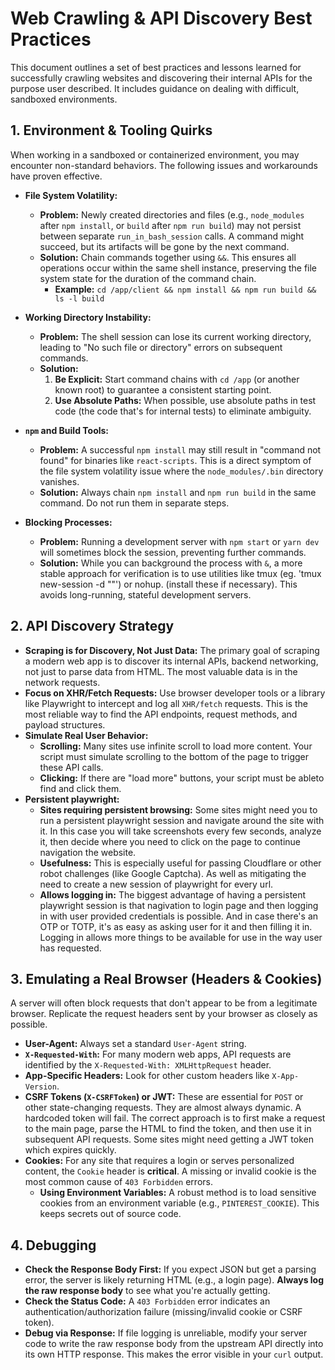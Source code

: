 # Web Crawling & API Discovery Best Practices

This document outlines a set of best practices and lessons learned for successfully crawling websites and discovering their internal APIs for the purpose user described. It includes guidance on dealing with difficult, sandboxed environments.

## 1. Environment & Tooling Quirks

When working in a sandboxed or containerized environment, you may encounter non-standard behaviors. The following issues and workarounds have proven effective.

- **File System Volatility:**
  - **Problem:** Newly created directories and files (e.g., `node_modules` after `npm install`, or `build` after `npm run build`) may not persist between separate `run_in_bash_session` calls. A command might succeed, but its artifacts will be gone by the next command.
  - **Solution:** Chain commands together using `&&`. This ensures all operations occur within the same shell instance, preserving the file system state for the duration of the command chain.
    - **Example:** `cd /app/client && npm install && npm run build && ls -l build`

- **Working Directory Instability:**
  - **Problem:** The shell session can lose its current working directory, leading to "No such file or directory" errors on subsequent commands.
  - **Solution:**
    1.  **Be Explicit:** Start command chains with `cd /app` (or another known root) to guarantee a consistent starting point.
    2.  **Use Absolute Paths:** When possible, use absolute paths in test code (the code that's for internal tests) to eliminate ambiguity.

- **`npm` and Build Tools:**
  - **Problem:** A successful `npm install` may still result in "command not found" for binaries like `react-scripts`. This is a direct symptom of the file system volatility issue where the `node_modules/.bin` directory vanishes.
  - **Solution:** Always chain `npm install` and `npm run build` in the same command. Do not run them in separate steps.

- **Blocking Processes:**
  - **Problem:** Running a development server with `npm start` or `yarn dev` will sometimes block the session, preventing further commands.
  - **Solution:** While you can background the process with `&`, a more stable approach for verification is to use utilities like tmux (eg. 'tmux new-session -d "<your command>"') or nohup.  (install these if necessary). This avoids long-running, stateful development servers.

## 2. API Discovery Strategy

- **Scraping is for Discovery, Not Just Data:** The primary goal of scraping a modern web app is to discover its internal APIs, backend networking, not just to parse data from HTML. The most valuable data is in the network requests.
- **Focus on XHR/Fetch Requests:** Use browser developer tools or a library like Playwright to intercept and log all `XHR/fetch` requests. This is the most reliable way to find the API endpoints, request methods, and payload structures.
- **Simulate Real User Behavior:**
  - **Scrolling:** Many sites use infinite scroll to load more content. Your script must simulate scrolling to the bottom of the page to trigger these API calls.
  - **Clicking:** If there are "load more" buttons, your script must be ableto find and click them.
- **Persistent playwright:**
  - **Sites requiring persistent browsing:** Some sites might need you to run a persistent playwright session and navigate around the site with it. In this case you will take screenshots every few seconds, analyze it, then decide where you need to click on the page to continue navigation the website.
  - **Usefulness:** This is especially useful for passing Cloudflare or other robot challenges (like Google Captcha). As well as mitigating the need to create a new session of playwright for every url.
  - **Allows logging in:** The biggest advantage of having a persistent playwright session is that nagivation to login page and then logging in with user provided credentials is possible. And in case there's an OTP or TOTP, it's as easy as asking user for it and then filling it in. Logging in allows more things to be available for use in the way user has requested.

  
## 3. Emulating a Real Browser (Headers & Cookies)

A server will often block requests that don't appear to be from a legitimate browser. Replicate the request headers sent by your browser as closely as possible.

- **User-Agent:** Always set a standard `User-Agent` string.
- **`X-Requested-With`:** For many modern web apps, API requests are identified by the `X-Requested-With: XMLHttpRequest` header.
- **App-Specific Headers:** Look for other custom headers like `X-App-Version`.
- **CSRF Tokens (`X-CSRFToken`) or JWT:** These are essential for `POST` or other state-changing requests. They are almost always dynamic. A hardcoded token will fail. The correct approach is to first make a request to the main page, parse the HTML to find the token, and then use it in subsequent API requests. Some sites might need getting a JWT token which expires quickly.
- **Cookies:** For any site that requires a login or serves personalized content, the `Cookie` header is **critical**. A missing or invalid cookie is the most common cause of `403 Forbidden` errors.
  - **Using Environment Variables:** A robust method is to load sensitive cookies from an environment variable (e.g., `PINTEREST_COOKIE`). This keeps secrets out of source code.

## 4. Debugging

- **Check the Response Body First:** If you expect JSON but get a parsing error, the server is likely returning HTML (e.g., a login page). **Always log the raw response body** to see what you're actually getting.
- **Check the Status Code:** A `403 Forbidden` error indicates an authentication/authorization failure (missing/invalid cookie or CSRF token).
- **Debug via Response:** If file logging is unreliable, modify your server code to write the raw response body from the upstream API directly into its own HTTP response. This makes the error visible in your `curl` output.
